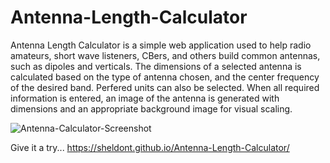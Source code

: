 # Antenna-Length-Calculator

Antenna Length Calculator is a simple web application used to help radio amateurs, short wave listeners, CBers, and others build common antennas, such as dipoles and verticals. The dimensions of a selected antenna is calculated based on the type of antenna chosen, and the center frequency of the desired band. Perfered units can also be selected. When all required information is entered, an image of the antenna is generated with dimensions and an appropriate background image for visual scaling.

![Antenna-Calculator-Screenshot](https://user-images.githubusercontent.com/109766064/183750901-c0aa4f81-d758-467d-ab90-c9b6287c44d6.png)

Give it a try...
https://sheldont.github.io/Antenna-Length-Calculator/
